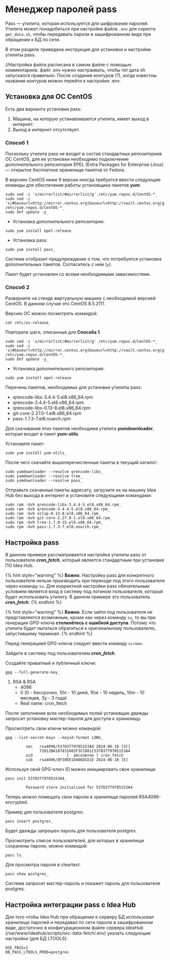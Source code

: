 # Менеджер паролей pass

Pass — утилита, которая используется для шифрования паролей. Утилита может понадобиться при настройке файла `.env` для скрипта `get_data.sh`, чтобы передавать пароли в зашифрованном виде при обращении к БД по сети. 

В этом разделе приведена инструкция для установки и настройки утилиты pass.

//Настройка файла расписана в самом файле с помощью комментариев. файл .env нужно настраивать, чтобы гет дата sh запускался правильно. После создания контуров (?), когда известны названия контуров можно перейти к настройке .env. 


## Установка для ОС CentOS

Есть два варианта установки pass:
1. Машина, на которую устанавливается утилита, имеет выход в интернет.
2. Выход в интернет отсутствует.

### Способ 1

Поскольку утилита pass не входит в состав стандартных репозиториев ОС CentOS, для ее установки необходимо подключение дополнительного репозитория EPEL (Extra Packages for Enterprise Linux) ― открытое бесплатное хранилище пакетов от Fedora.

В версиях CentOS ниже 9 версии иногда требуется ввести следующие команды для обеспечения работы установщика пакетов **yum**:
```
sudo sed -i 's/mirrorlist/#mirrorlist/g' /etc/yum.repos.d/CentOS-*_
sudo sed -i 's|#baseurl=http://mirror.centos.org|baseurl=http://vault.centos.org|g' /etc/yum.repos.d/CentOS-*_
sudo dnf update -y_
```
- Установка дополнительного репозитория:
```
sudo yum install epel-release
```

- Установка pass:
```
sudo yum install pass_
```
Система отобразит предупреждение о том, что потребуется установка дополнительных пакетов. Согласитесь с ним (`y`). 

Пакет будет установлен со всеми необходимыми зависимостями.

### Способ 2

Разверните на стенде виртуальную машину с необходимой версией CentOS. В данном случае это CentOS 8.5.2111.

Версию ОС можно посмотреть командой:
```
cat /etc/os-release_
```
Повторите шаги, описанные для **Способа 1**:
```
sudo sed -i 's/mirrorlist/#mirrorlist/g' /etc/yum.repos.d/CentOS-*_
sudo sed -i 's|#baseurl=http://mirror.centos.org|baseurl=http://vault.centos.org|g' /etc/yum.repos.d/CentOS-*_
sudo dnf update -y_
```
- Установка дополнительного репозитория:
```
sudo yum install epel-release
```

Перечень пакетов, необходимых для установки утилиты pass:
- qrencode-libs-3.4.4-5.el8.x86_64.rpm
- qrencode-3.4.4-5.el8.x86_64.rpm
- qrencode-libs-0.13-8.el8.x86_64.rpm 
- git-core-2.27.0-1.el8.x86_64.rpm
- pass-1.7.3-7.el8.noarch.rpm 

Для скачивания этих пакетов необходима утилита **yumdownloader**, которая входит в пакет **yum-utils**.

Установите пакет:
```
sudo yum install yum-utils_
```
После чего скачайте вышеперечисленные пакеты в текущий каталог:
```
sudo yumdownloader --resolve qrencode-libs_
sudo yumdownloader --resolve tree_
sudo yumdownloader --resolve pass_
```
Отправьте скачанные пакеты адресату, загрузите их на машину Idea Hub без выхода в интернет и установите следующими командами:
```
sudo rpm -Uvh qrencode-libs-3.4.4-5.el8.x86_64.rpm_
sudo rpm -Uvh qrencode-3.4.4-5.el8.x86_64.rpm_
sudo rpm -Uvh xclip-0.13-8.el8.x86_64.rpm_
sudo rpm -Uvh git-core-2.27.0-1.el8.x86_64.rpm_
sudo rpm -Uvh tree-1.7.0-15.el8.x86_64.rpm_
sudo rpm -Uvh pass-1.7.3-7.el8.noarch.rpm_
```

## Настройка pass

В данном примере рассматривается настройка утилиты pass от пользователя **_cron_fetch_**, который является стандартным при установке ПО Idea Hub.

{% hint style="warning" %}
**Важно**. Настройку pass для конкретного пользователя нельзя производить при переходе под этого пользователя через команду `su`. Для корректной настройки pass обязательным условием является вход в систему под логином пользователя, который будет использовать утилиту. В данном примере это пользователь **_cron_fetch_**.
{% endhint %}

{% hint style="warning" %}
**Важно**. Если зайти под пользователя не представляется возможным, кроме как через команду `su`, то вы при генерации GPG-ключа **столкнётесь с ошибкой доступа**. Потому что утилита будет пытаться обратиться к оригинальному пользователю, запустившему терминал.
{% endhint %}

Перед генерацией GPG-ключа следует ввести команду `screen`.

Зайдите  в систему под пользователем **_cron_fetch_**.

Создайте приватный и публичный ключи:
```
gpg --full-generate-key_
```

1. RSA & RSA
   - 4096
   - 0 (0 - бессрочно, 10n - 10 дней, 10w - 10 недель, 10m - 10 месяцев, 3y - 3 года)
   - Real name: cron_fetch

После заполнения всех необходимых полей установщик дважды запросит установку мастер-пароля для доступа к хранилищу.

Просмотреть свои ключи можно командой:
```
gpg --list-secret-keys --keyid-format LONG_

         sec   rsa4096/53703779705153A4 2024-06-18 [SC]
               72812BA187831602F3CC881C53703779705153A4
         uid               [  абсолютно ] cron_fetch
         ssb   rsa4096/8F30EE1D486DCD1E 2024-06-18 [E]
```

Используя свой GPG-ключ ID можно инициировать свое хранилище:
``` 
pass init 53703779705153A4_

         Password store initialized for 53703779705153A4
```

Теперь можно помещать свои пароли в хранилище паролей RSA4096-encrypted.

Пример для пользователя postgres:
```
pass insert postgres_
```

Будет дважды запрошен пароль для пользователя postgres.

Просмотреть список пользователей, для которых в хранилище сохранены пароли, можно командой:
```
pass ls_
```
Для просмотра пароля в cleartext:
```
pass show postgres_
```
Система запросит мастер-пароль и покажет пароль для пользователя postgres.

## Настройка интеграции pass с Idea Hub

Для того чтобы Idea Hub при обращении к серверу БД использовал хранилище паролей и передавал по сети пароли в зашифрованном виде, достаточно в конфигурационном файле сервера IdeaHub (/var/www/ideahub/scripts/orc-data-fetch/.env) указать следующие настройки (для БД LTOOLS):
```
USE_PASS=1
DB_PASS_LTOOLS_PROD=postgres
```
